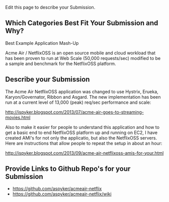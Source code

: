 Edit this page to describe your Submission.

## Which Categories Best Fit Your Submission and Why?

Best Example Application Mash-Up

Acme Air / NetflixOSS is an open source mobile and cloud workload that has
been proven to run at Web Scale (50,000 requests/sec) modified to be a
sample and benchmark for the NetflixOSS platform.

## Describe your Submission

The Acme Air NetflixOSS application was changed to use Hystrix, Erueka,
Karyon/Governator, Ribbon and Asgard.  The new implementation has been
run at a current level of 13,000 (peak) req/sec performance and scale:

http://ispyker.blogspot.com/2013/07/acme-air-goes-to-streaming-movies.html

Also to make it easier for people to understand this application and
how to get a basic end to end NetflixOSS platform up and running on EC2, I
have created AMI's for not only the applicatio, but also the NetflixOSS
servers.  Here are instructions that allow people to repeat the setup
in about an hour:

http://ispyker.blogspot.com/2013/09/acme-air-netflixoss-amis-for-your.html

## Provide Links to Github Repo's for your Submission

* https://github.com/aspyker/acmeair-netflix
* https://github.com/aspyker/acmeair-netflix/wiki
